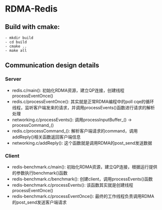 # RDMA-Redis

## Build with cmake: ##

    - mkdir build
    - cd build
    - cmake ..  
    - make all

## Communication design details ##

### Server ###

* redis.c/main(): 初始化RDMA资源，建立QP连接，创建线程processEventOnce()
* redis.c/processEventOnce(): 其实就是正常RDMA编程中的poll cqe的循环线程，监听客户端发来的请求，并调用processEvents()函数进行请求的解析处理
* networking.c/processEvents(): 调用processInputBuffer_() -> processCommand_()
* redis.c/processCommand_(): 解析客户端请求的command，调用addReply()相关函数返回客户端信息
* networking.c/addReply(): 这个函数就是调用RDMA的post_send发送数据

### Client ###

* redis-benchmark.c/main(): 初始化RDMA资源，建立QP连接，根据运行提供的参数执行benchmark()函数
* redis-benchmark.c/benchmark(): 创建client，调用processEvents()函数
* redis-benchmark.c/processEvents(): 该函数其实就是创建线程processEventOnce()
* redis-benchmark.c/processEventOnce(): 最终的工作线程负责调用RDMA的post_send发送客户端请求




